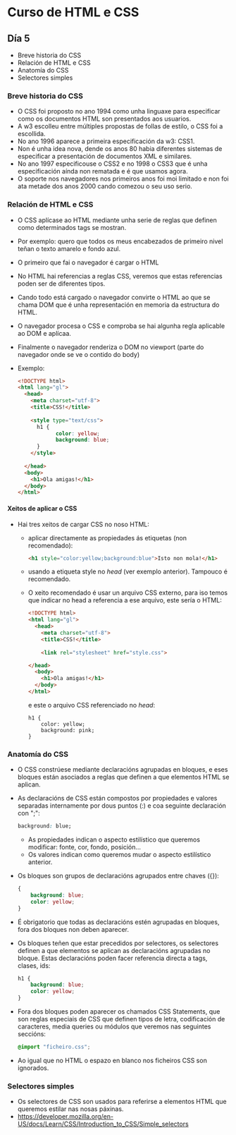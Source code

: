 # Curso de HTML e CSS

## Día 5

- Breve historia do CSS
- Relación de HTML e CSS
- Anatomía do CSS
- Selectores simples

### Breve historia do CSS

- O CSS foi proposto no ano 1994 como unha linguaxe para especificar como os documentos HTML son presentados aos usuarios.
- A w3 escolleu entre múltiples propostas de follas de estilo, o CSS foi a escollida.
- No ano 1996 aparece a primeira especificación da w3: CSS1.
- Non é unha idea nova, dende os anos 80 habia diferentes sistemas de especificar a presentación de documentos XML e similares.
- No ano 1997 especificouse o CSS2 e no 1998 o CSS3 que é unha especificación aínda non rematada e é  que usamos agora.
- O soporte nos navegadores nos primeiros anos foi moi limitado e non foi ata metade dos anos 2000 cando comezou o seu uso serio.

### Relación de HTML e CSS

- O CSS aplícase ao HTML mediante unha serie de reglas que definen como determinados tags se mostran.

- Por exemplo: quero que todos os meus encabezados de primeiro nivel teñan o texto amarelo e fondo azul.

- O primeiro que fai o navegador é cargar o HTML

- No HTML hai referencias a reglas CSS, veremos que estas referencias poden ser de diferentes tipos.

- Cando todo está cargado o navegador convirte o HTML ao que se chama DOM que é unha representación en memoria da estructura do HTML.

- O navegador procesa o CSS e comproba se hai algunha regla aplicable ao DOM e aplícaa.

- Finalmente o navegador renderiza o DOM no viewport (parte do navegador onde se ve o contido do body)

- Exemplo:

  ```html
  <!DOCTYPE html>
  <html lang="gl">
    <head>
      <meta charset="utf-8">
      <title>CSS!</title>
        
      <style type="text/css">
  		h1 {
              color: yellow;
              background: blue;
  		}    
      </style>
        
    </head>
    <body>
      <h1>Ola amigas!</h1>
    </body>
  </html>
  ```

#### Xeitos de aplicar o CSS

- Hai tres xeitos de cargar CSS no noso HTML:

  - aplicar directamente as propiedades ás etiquetas (non recomendado):

    ```html
    <h1 style="color:yellow;background:blue">Isto non mola!</h1>
    ```

  - usando a etiqueta style no *head* (ver exemplo anterior). Tampouco é recomendado.

  - O xeito recomendado é usar un arquivo CSS externo, para iso temos que indicar no head a referencia a ese arquivo, este sería o HTML:

    ```html
    <!DOCTYPE html>
    <html lang="gl">
      <head>
        <meta charset="utf-8">
        <title>CSS!</title>
        
    	<link rel="stylesheet" href="style.css">
    
    </head>
      <body>
        <h1>Ola amigas!</h1>
      </body>
    </html>
    ```

    e este o arquivo CSS referenciado no *head*:

    ```
    h1 {
        color: yellow;
        background: pink;
    }
    ```

### Anatomía do CSS

- O CSS constrúese mediante declaracións agrupadas en bloques, e eses bloques están asociados a reglas que definen a que elementos HTML se aplican.

- As declaracións de CSS están compostos por propiedades e valores separadas internamente por dous puntos (:) e coa seguinte declaración con ";":

  ```css
  background: blue;
  ```

  - As propiedades indican o aspecto estilístico que queremos modificar: fonte, cor, fondo, posición...
  - Os valores indican como queremos mudar o aspecto estilístico anterior.

- Os bloques son grupos de declaracións agrupados entre chaves ({}):

  ```css
  {
      background: blue;
      color: yellow;
  }
  ```

- É obrigatorio que todas as declaracións estén agrupadas en bloques, fora dos bloques non deben aparecer.

- Os bloques teñen que estar precedidos por selectores, os selectores definen a que elementos se aplican as declaracións agrupadas no bloque. Estas declaracións poden facer referencia directa a tags, clases, ids:

  ```css
  h1 {
      background: blue;
      color: yellow;
  }
  ```

- Fora dos bloques poden aparecer os chamados CSS Statements, que son reglas especiais de CSS que definen tipos de letra, codificación de caracteres, media queries ou módulos que veremos nas seguintes seccións:

  ```css
  @import "ficheiro.css";
  ```

- Ao igual que no HTML o espazo en blanco nos ficheiros CSS son ignorados.

### Selectores simples

- Os selectores de CSS son usados para referirse a elementos HTML que queremos estilar nas nosas páxinas.
- https://developer.mozilla.org/en-US/docs/Learn/CSS/Introduction_to_CSS/Simple_selectors